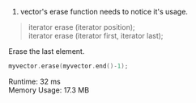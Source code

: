 1. vector's erase function needs to notice it's usage.
>iterator erase (iterator position);<br>
>iterator erase (iterator first, iterator last);

Erase the last element.
```c++
myvector.erase(myvector.end()-1);
```
Runtime: 32 ms<br>
Memory Usage: 17.3 MB
